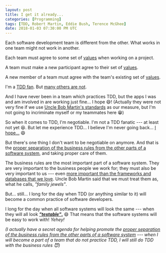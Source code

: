 ```yaml
---
layout: post
title: I get it already...
categories: [Programming]
tags: [TDD, Robert Martin, Eddie Bush, Terence McGhee]
date: 2018-01-03 07:30:00 PM UTC
---
```


<!-- January 4, 2018 03:30:00 AM Philippine Time -->

Each software development team is different from the other. What works in one team might not work in another.

Each team must agree to some set of [values](http://blog.cleancoder.com/uncle-bob/2014/06/17/IsTddDeadFinalThoughts.html) when working on a project.

A team must make a new participant agree to their set of [values](https://terencemcghee.com/Articles/Tech/2016/10/15/551B3828CD47198C7C5A58903228DA71.html).

A new member of a team must agree with the team's existing set of [values](http://blog.cleancoder.com/uncle-bob/2012/09/06/I-am-Your-New-CTO.html).

I'm a [TDD fan](/quotes/tdd). But [many others are not](http://blog.cleancoder.com/uncle-bob/2014/05/02/ProfessionalismAndTDD.html).

<!--more-->

And I have never been in a team which practices TDD, but the apps I was and am involved in are working just fine... I hope :smile:! (Actually they were not very fine if we use [Uncle Bob Martin's standards](/memorabilia/videos/expecting-professionalism-by-uncle-bob-martin/#expectations) as our measure, but I'm not going to incriminate myself or my teammates here :grin:)

So when it comes to TDD, I'm negotiable. I'm not a TDD fanatic --- at least not yet :laughing:. But let me experience TDD... I believe I'm never going back... [I hope...](http://blog.cleancoder.com/uncle-bob/2014/04/30/When-tdd-does-not-work.html) :smile:

But there's one thing I don't want to be negotiable on anymore. And that is the [proper separation of the business rules from the other parts of a software system](http://craftsmanshipcounts.com/policy-mechanism-preservation-business-value/), and taking proper care of them.

The business rules are the most important part of a software system. They are very important to the business people we work for; they must also be very important to us --- even [more important than the frameworks and databases that we love](http://blog.cleancoder.com/uncle-bob/2016/01/04/ALittleArchitecture.html). Uncle Bob Martin said that we must treat them as, what he calls, _"family jewels"_.


But... still... I long for the day when TDD (or anything similar to it) will become a common practice of software developers.

I long for the day when all software systems will look the same --- when they will all look [**_"testable"_.**](/2017/12/19/tdd-and-teaching-design-without-a-teacher) :smile: That means that the software systems will be easy to work with! _Yehey!_


_(I actually have a secret agenda for helping promote the [proper separation of the business rules from the other parts of a software system](http://craftsmanshipcounts.com/policy-mechanism-preservation-business-value/) --- when I will become a part of a team that do not practice TDD, I will still do TDD with the business rules :smiling_imp:)_

